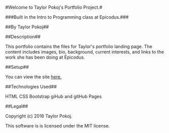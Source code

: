 #Welcome to Taylor Pokoj's Portfolio Project.#

###Built in the Intro to Programming class at Epicodus.###

##By Taylor Pokoj##

##Description##

This portfolio contains the files for Taylor's portfolio landing page. The content includes images, bio, background, current interests, and links to the work she has been doing at Epicodus.

##Setup##

You can view the site [here.](http://pokojt.github.io/portfolio)

##Technologies Used##

HTML
CSS
Bootstrap
giHub and gitHub Pages

##Legal##

Copyright (c) 2016 Taylor Pokoj.

This software is is licensed under the MIT license.
